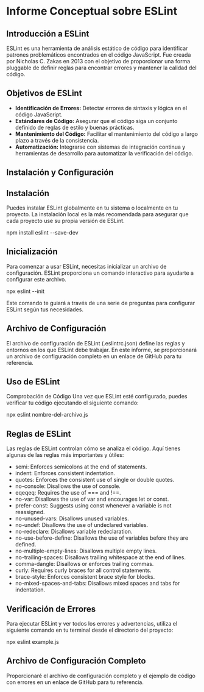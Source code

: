 # Informe Conceptual sobre ESLint

## Introducción a ESLint

ESLint es una herramienta de análisis estático de código para identificar patrones problemáticos encontrados en el código JavaScript. Fue creada por Nicholas C. Zakas en 2013 con el objetivo de proporcionar una forma pluggable de definir reglas para encontrar errores y mantener la calidad del código.

## Objetivos de ESLint

- **Identificación de Errores:** Detectar errores de sintaxis y lógica en el código JavaScript.
- **Estándares de Código:** Asegurar que el código siga un conjunto definido de reglas de estilo y buenas prácticas.
- **Mantenimiento del Código:** Facilitar el mantenimiento del código a largo plazo a través de la consistencia.
- **Automatización:** Integrarse con sistemas de integración continua y herramientas de desarrollo para automatizar la verificación del código.

## Instalación y Configuración

## Instalación

Puedes instalar ESLint globalmente en tu sistema o localmente en tu proyecto. La instalación local es la más recomendada para asegurar que cada proyecto use su propia versión de ESLint.


npm install eslint --save-dev

## Inicialización
Para comenzar a usar ESLint, necesitas inicializar un archivo de configuración. ESLint proporciona un comando interactivo para ayudarte a configurar este archivo.

npx eslint --init

Este comando te guiará a través de una serie de preguntas para configurar ESLint según tus necesidades.

## Archivo de Configuración
El archivo de configuración de ESLint (.eslintrc.json) define las reglas y entornos en los que ESLint debe trabajar. En este informe, se proporcionará un archivo de configuración completo en un enlace de GitHub para tu referencia.

## Uso de ESLint
Comprobación de Código
Una vez que ESLint esté configurado, puedes verificar tu código ejecutando el siguiente comando:

npx eslint nombre-del-archivo.js

## Reglas de ESLint
Las reglas de ESLint controlan cómo se analiza el código. Aquí tienes algunas de las reglas más importantes y útiles:

- semi: Enforces semicolons at the end of statements.
- indent: Enforces consistent indentation.
- quotes: Enforces the consistent use of single or double quotes.
- no-console: Disallows the use of console.
- eqeqeq: Requires the use of === and !==.
- no-var: Disallows the use of var and encourages let or const.
- prefer-const: Suggests using const whenever a variable is not reassigned.
- no-unused-vars: Disallows unused variables.
- no-undef: Disallows the use of undeclared variables.
- no-redeclare: Disallows variable redeclaration.
- no-use-before-define: Disallows the use of variables before they are defined.
- no-multiple-empty-lines: Disallows multiple empty lines.
- no-trailing-spaces: Disallows trailing whitespace at the end of lines.
- comma-dangle: Disallows or enforces trailing commas.
- curly: Requires curly braces for all control statements.
- brace-style: Enforces consistent brace style for blocks.
- no-mixed-spaces-and-tabs: Disallows mixed spaces and tabs for indentation.

## Verificación de Errores
Para ejecutar ESLint y ver todos los errores y advertencias, utiliza el siguiente comando en tu terminal desde el directorio del proyecto:

npx eslint example.js

## Archivo de Configuración Completo
Proporcionaré el archivo de configuración completo y el ejemplo de código con errores en un enlace de GitHub para tu referencia.